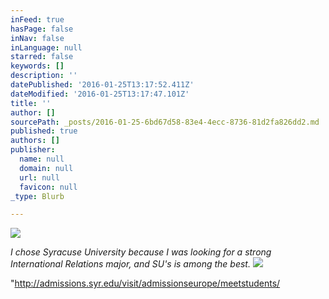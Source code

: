 ```yaml
---
inFeed: true
hasPage: false
inNav: false
inLanguage: null
starred: false
keywords: []
description: ''
datePublished: '2016-01-25T13:17:52.411Z'
dateModified: '2016-01-25T13:17:47.101Z'
title: ''
author: []
sourcePath: _posts/2016-01-25-6bd67d58-83e4-4ecc-8736-81d2fa826dd2.md
published: true
authors: []
publisher:
  name: null
  domain: null
  url: null
  favicon: null
_type: Blurb

---
```

![](https://the-grid-user-content.s3-us-west-2.amazonaws.com/9f301314-11fa-4d9c-acf2-b308ac521257.jpg)

_I chose Syracuse University because I was looking for a strong International Relations major, and SU's is among the best._
![](https://s3-us-west-2.amazonaws.com/the-grid-img/p/f5ec6d8110ec6d800839ff4374c54071d1a195c5.jpg)

"http://admissions.syr.edu/visit/admissionseurope/meetstudents/